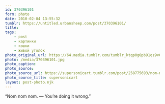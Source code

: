 ```yaml
---
id: 370396101
form: photo
date: 2010-02-04 13:55:32
tumblr: https://untitled.urbansheep.com/post/370396101/
title:
tags:
    - post
    - картинки
    - кошки
    - живой уголок
photo_original_url: https://64.media.tumblr.com/tumblr_ktqp0gOpb91qz9v0to1_500.jpg
photo: /media/370396101.jpg
photo_caption: 
photo_source:
photo_source_url: https://supersonicart.tumblr.com/post/258775693/nom-nom-nom
photo_source_title: supersonicart
layout: post-photo.njk
---
```


<p>“Nom nom nom. — You’re doing it wrong.”</p>
